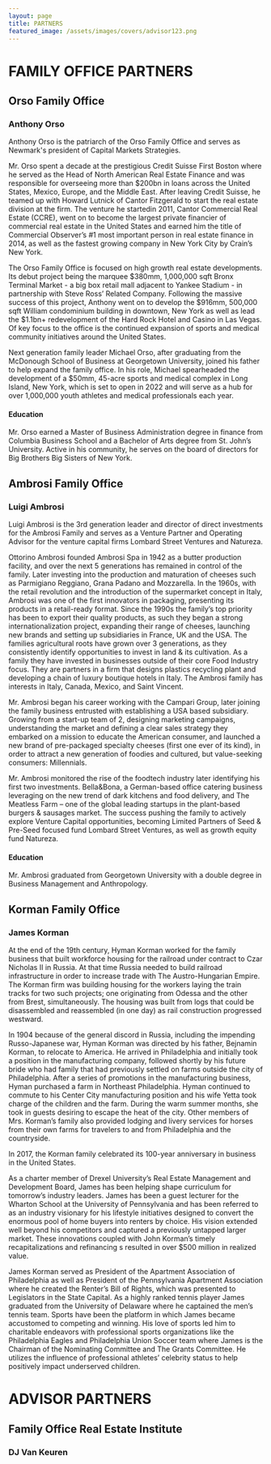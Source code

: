 ```yaml
---
layout: page
title: PARTNERS
featured_image: /assets/images/covers/advisor123.png
---
```


# FAMILY OFFICE PARTNERS


## Orso Family Office 
### Anthony Orso

Anthony Orso is the patriarch of the Orso Family Office and serves as Newmark's president of Capital Markets Strategies.

Mr. Orso spent a decade at the prestigious Credit Suisse First Boston where he served as the Head of North American Real Estate Finance and was responsible for overseeing more than $200bn in loans across the United States, Mexico, Europe, and the Middle East. After leaving Credit Suisse, he teamed up with Howard Lutnick of Cantor Fitzgerald to start the real estate division at the firm. The venture he startedin 2011, Cantor Commercial Real Estate (CCRE), went on to become the largest private financier of commercial real estate in the United States and earned him the title of Commercial Observer’s #1 most important person in real estate finance in 2014, as well as the fastest growing company in New York City by Crain’s New York. 

The Orso Family Office is focused on high growth real estate developments. Its debut project being the marquee $380mm, 1,000,000 sqft Bronx Terminal Market - a big box retail mall adjacent to Yankee Stadium - in partnership with Steve Ross’ Related Company. Following the massive success of this project, Anthony went on to develop the $916mm, 500,000 sqft William condominium building in downtown, New York as well as lead the $1.1bn+ redevelopment of the Hard Rock Hotel and Casino in Las Vegas. Of key focus to the office is the continued expansion of sports and medical community initiatives around the United States.

Next generation family leader Michael Orso, after graduating from the McDonough School of Business at Georgetown University, joined his father to help expand the family office. In his role, Michael spearheaded the development of a $50mm, 45-acre sports and medical complex in Long Island, New York, which is set to open in 2022 and will serve as a hub for over 1,000,000 youth athletes and medical professionals each year.

	
	
#### Education

Mr. Orso earned a Master of Business Administration degree in finance from Columbia Business School and a Bachelor of Arts degree from St. John’s University. Active in his community, he serves on the board of directors for Big Brothers Big Sisters of New York.
	
	

<!-- <div class="alignleft">
	<img src="/assets/images/people/.jpeg" alt="left" style="width:200px;">
</div> -->
## Ambrosi Family Office 
### Luigi Ambrosi

Luigi Ambrosi is the 3rd generation leader and director of direct investments for the Ambrosi Family and serves as a Venture Partner and Operating Advisor for the venture capital firms Lombard Street Ventures and Natureza. 

Ottorino Ambrosi founded Ambrosi Spa in 1942 as a butter production facility, and over the next 5 generations has remained in control of the family. Later investing into the production and maturation of cheeses such as Parmigiano Reggiano, Grana Padano and Mozzarella. In the 1960s, with the retail revolution and the introduction of the supermarket concept in Italy, Ambrosi was one of the first innovators in packaging, presenting its products in a retail-ready format. Since the 1990s the family’s top priority has been to export their quality products, as such they began a strong internationalization project, expanding their range of cheeses, launching new brands and setting up subsidiaries in France, UK and the USA. The families agricultural roots have grown over 3 generations, as they consistently identify opportunities to invest in land & its cultivation. As a family they have invested in businesses outside of their core Food Industry focus. They are partners in a firm that designs plastics recycling plant and developing a chain of luxury boutique hotels in Italy. The Ambrosi family has interests in Italy, Canada, Mexico, and Saint Vincent.

Mr. Ambrosi began his career working with the Campari Group, later joining the family business entrusted with establishing a USA based subsidiary. Growing from a start-up team of 2, designing marketing campaigns,  understanding the market and defining a clear sales strategy they embarked on a mission to educate the American consumer, and launched a new brand of pre-packaged specialty cheeses (first one ever of its kind), in order to attract a new generation of foodies and cultured, but value-seeking consumers: Millennials. 

Mr. Ambrosi monitored the rise of the foodtech industry later identifying his first two investments. Bella&Bona, a German-based office catering business leveraging on the new trend of dark kitchens and food delivery, and The Meatless Farm – one of the global leading startups in the plant-based burgers & sausages market. The success pushing the family to actively explore Venture Capital opportunities, becoming Limited Partners of Seed & Pre-Seed focused fund Lombard Street Ventures, as well as growth equity fund Natureza.

#### Education
Mr. Ambrosi graduated from Georgetown University with a double degree in Business Management and Anthropology.
	
<!-- <div class="alignleft">
	<img src="/assets/images/people/.jpeg" alt="left" style="width:200px;">
</div> -->
## Korman Family Office 
### James Korman

At the end of the 19th century, Hyman Korman worked for the family business that built workforce housing for the railroad under contract to Czar Nicholas II in Russia. At that time Russia needed to build railroad infrastructure in order to increase trade with The Austro-Hungarian Empire. The Korman firm was building housing for the workers laying the train tracks for two such projects; one originating from Odessa and the other from Brest, simultaneously. The housing was built from logs that could be disassembled and reassembled (in one day) as rail construction progressed westward. 

In 1904 because of the general discord in Russia, including the impending Russo-Japanese war, Hyman Korman was directed by his father, Bejnamin Korman, to relocate to America. He arrived in Philadelphia and initially took a position in the manufacturing company, followed shortly by his future bride who had family that had previously settled on farms outside the city of Philadelphia. After a series of promotions in the manufacturing business, Hyman purchased a farm in Northeast Philadelphia. Hyman continued to commute to his Center City manufacturing position and his wife Yetta took charge of the children and the farm. During the warm summer months, she took in guests desiring to escape the heat of the city. Other members of Mrs. Korman’s family also provided lodging and livery services for horses from their own farms for travelers to and from Philadelphia and the countryside.

In 2017, the Korman family celebrated its 100-year anniversary in business in the United States.

As a charter member of Drexel University’s Real Estate Management and Development Board, James has been helping shape curriculum for tomorrow’s industry leaders. James has been a guest lecturer for the Wharton School at the University of Pennsylvania and has been referred to as an industry visionary for his lifestyle initiatives designed to convert the enormous pool of home buyers into renters by choice. His vision extended well beyond his competitors and captured a previously untapped larger market. These innovations coupled with John Korman’s timely recapitalizations and refinancing s resulted in over $500 million in realized value.

James Korman served as President of the Apartment Association of Philadelphia as well as President of the Pennsylvania Apartment Association where he created the Renter’s Bill of Rights, which was presented to Legislators in the State Capital. As a highly ranked tennis player James graduated from the University of Delaware where he captained the men’s tennis team. Sports have been the platform in which James became accustomed to competing and winning. His love of sports led him to charitable endeavors with professional sports organizations like the Philadelphia Eagles and Philadelphia Union Soccer team where James is the Chairman of the Nominating Committee and The Grants Committee. He utilizes the influence of professional athletes’ celebrity status to help positively impact underserved children.	
	
	
# ADVISOR PARTNERS


<!-- <div class="alignleft">
	<img src="/assets/images/people/.jpeg" alt="left" style="width:200px;">
</div> -->
## Family Office Real Estate Institute
### DJ Van Keuren 


